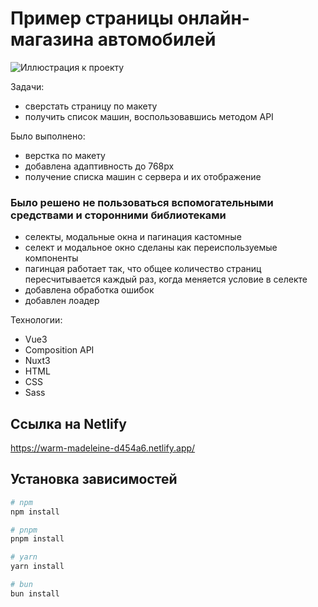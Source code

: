# Пример страницы онлайн-магазина автомобилей

![Иллюстрация к проекту](https://github.com/AeolusG/swc-test-task/raw/main/assets/images/preview.jpg)

Задачи:
- сверстать страницу по макету
- получить список машин, воспользовавшись методом API

Было выполнено:
- верстка по макету
- добавлена адаптивность до 768px
- получение списка машин с сервера и их отображение

### Было решено не пользоваться вспомогательными средствами и сторонними библиотеками
- селекты, модальные окна и пагинация кастомные
- селект и модальное окно сделаны как переиспользуемые компоненты
- пагинцая работает так, что общее количество страниц пересчитывается каждый раз, когда меняется условие в селекте
- добавлена обработка ошибок
- добавлен лоадер

Технологии:
- Vue3
- Composition API
- Nuxt3
- HTML
- CSS
- Sass

## Ссылка на Netlify

https://warm-madeleine-d454a6.netlify.app/

## Установка зависимостей


```bash
# npm
npm install

# pnpm
pnpm install

# yarn
yarn install

# bun
bun install

